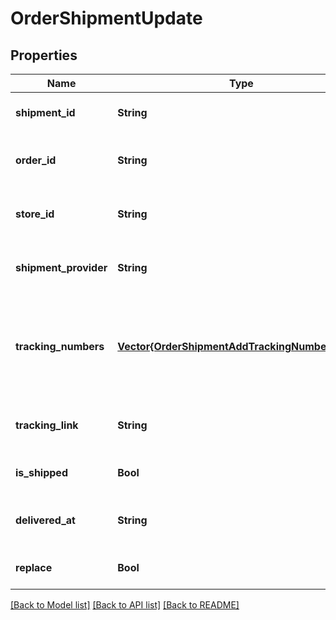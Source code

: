 # OrderShipmentUpdate


## Properties
Name | Type | Description | Notes
------------ | ------------- | ------------- | -------------
**shipment_id** | **String** | Shipment id indicates the number of delivery | [default to nothing]
**order_id** | **String** | Defines the order that will be updated | [optional] [default to nothing]
**store_id** | **String** | Store Id | [optional] [default to nothing]
**shipment_provider** | **String** | Defines company name that provide tracking of shipment | [optional] [default to nothing]
**tracking_numbers** | [**Vector{OrderShipmentAddTrackingNumbersInner}**](OrderShipmentAddTrackingNumbersInner.md) | Defines shipment&#39;s tracking numbers that have to be added&lt;/br&gt; How set tracking numbers to appropriate carrier:&lt;ul&gt;&lt;li&gt;tracking_numbers[]&#x3D;a2c.demo1,a2c.demo2 - set default carrier&lt;/li&gt;&lt;li&gt;tracking_numbers[&lt;b&gt;carrier_id&lt;/b&gt;]&#x3D;a2c.demo - set appropriate carrier&lt;/li&gt;&lt;/ul&gt;To get the list of carriers IDs that are available in your store, use the &lt;a href &#x3D; \&quot;https://api2cart.com/docs/#/cart/CartInfo\&quot;&gt;cart.info&lt;/a &gt; method | [optional] [default to nothing]
**tracking_link** | **String** | Defines custom tracking link | [optional] [default to nothing]
**is_shipped** | **Bool** | Defines shipment&#39;s status | [optional] [default to true]
**delivered_at** | **String** | Defines the date of delivery | [optional] [default to nothing]
**replace** | **Bool** | Allows rewrite tracking numbers | [optional] [default to true]


[[Back to Model list]](../README.md#models) [[Back to API list]](../README.md#api-endpoints) [[Back to README]](../README.md)


